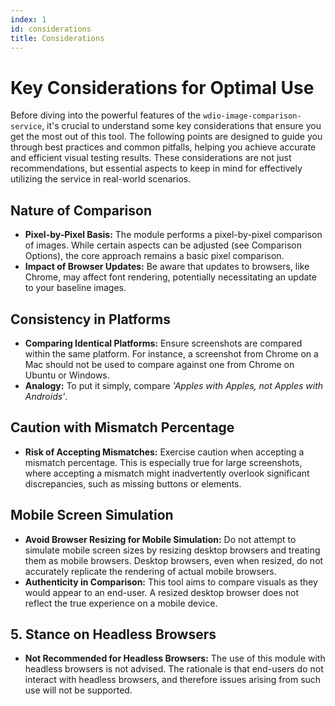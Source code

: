 ```yaml
---
index: 1
id: considerations
title: Considerations
---
```


# Key Considerations for Optimal Use

Before diving into the powerful features of the `wdio-image-comparison-service`, it's crucial to understand some key considerations that ensure you get the most out of this tool. The following points are designed to guide you through best practices and common pitfalls, helping you achieve accurate and efficient visual testing results. These considerations are not just recommendations, but essential aspects to keep in mind for effectively utilizing the service in real-world scenarios.

## Nature of Comparison

-   **Pixel-by-Pixel Basis:** The module performs a pixel-by-pixel comparison of images. While certain aspects can be adjusted (see Comparison Options), the core approach remains a basic pixel comparison.
-   **Impact of Browser Updates:** Be aware that updates to browsers, like Chrome, may affect font rendering, potentially necessitating an update to your baseline images.

## Consistency in Platforms

-   **Comparing Identical Platforms:** Ensure screenshots are compared within the same platform. For instance, a screenshot from Chrome on a Mac should not be used to compare against one from Chrome on Ubuntu or Windows.
-   **Analogy:** To put it simply, compare _'Apples with Apples, not Apples with Androids'_.

## Caution with Mismatch Percentage

-   **Risk of Accepting Mismatches:** Exercise caution when accepting a mismatch percentage. This is especially true for large screenshots, where accepting a mismatch might inadvertently overlook significant discrepancies, such as missing buttons or elements.

## Mobile Screen Simulation

-   **Avoid Browser Resizing for Mobile Simulation:** Do not attempt to simulate mobile screen sizes by resizing desktop browsers and treating them as mobile browsers. Desktop browsers, even when resized, do not accurately replicate the rendering of actual mobile browsers.
-   **Authenticity in Comparison:** This tool aims to compare visuals as they would appear to an end-user. A resized desktop browser does not reflect the true experience on a mobile device.

## 5. Stance on Headless Browsers

-   **Not Recommended for Headless Browsers:** The use of this module with headless browsers is not advised. The rationale is that end-users do not interact with headless browsers, and therefore issues arising from such use will not be supported.
